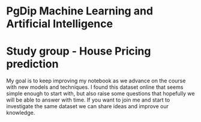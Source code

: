 # PgDip Machine Learning and Artificial Intelligence

# Study group - House Pricing prediction

My goal is to keep improving my notebook as we advance on the course with new models and techniques. 
I found this dataset online that seems simple enough to start with, but also raise some questions that hopefully we will be able to answer with time.
If you want to join me and start to investigate the same dataset we can share ideas and improve our knowledge.



